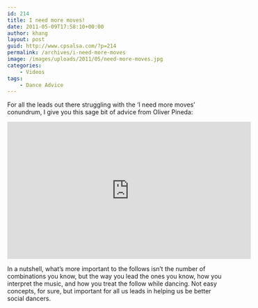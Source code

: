 ```yaml
---
id: 214
title: I need more moves!
date: 2011-05-09T17:58:10+00:00
author: khang
layout: post
guid: http://www.cpsalsa.com/?p=214
permalink: /archives/i-need-more-moves
image: /images/uploads/2011/05/need-more-moves.jpg
categories:
    - Videos
tags:
    - Dance Advice
---
```

For all the leads out there struggling with the &#8216;I need more moves&#8217; conundrum, I give you this sage bit of advice from Oliver Pineda:

<div class="youtube">
    <div class="col-md-10 col-md-offset-1 embed-responsive embed-responsive-4by3">
        <iframe width="560" height="315" src="https://www.youtube.com/embed/zR_VC_myTkE" frameborder="0" allowfullscreen></iframe>
    </div>
</div>


In a nutshell, what&#8217;s more important to the follows isn&#8217;t the number of combinations you know, but the way you lead the ones you know, how you interpret the music, and how you treat the follow while dancing. Not easy concepts, for sure, but important for all us leads in helping us be better social dancers.
